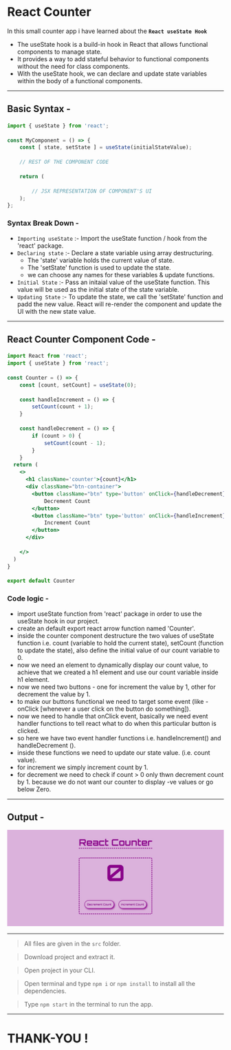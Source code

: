 # React Counter 

In this small counter app i have learned about the **``React useState Hook``** 

- The useState hook is a build-in hook in React that allows functional components to manage state.
- It provides a way to add stateful behavior to functional components without the need for class components.
- With the useState hook, we can declare and update state variables within the body of a functional components.

---

## Basic Syntax -

```jsx
import { useState } from 'react';

const MyComponent = () => {
    const [ state, setState ] = useState(initialStateValue);

    // REST OF THE COMPONENT CODE

    return (

        // JSX REPRESENTATION OF COMPONENT'S UI
    );
};
```
### Syntax Break Down -
- ``Importing useState`` :- Import the useState function / hook from the 'react' package.
- ``Declaring state`` :- Declare a state variable using array destructuring.
    - The 'state' variable holds the current value of state.
    - The 'setState' function is used to update the state.
    - we can choose any names for these variables & update functions.
- ``Initial State`` :- Pass an initaial value of the useState function. This value will be used as the initial state of the state variable.
- ``Updating State`` :- To update the state, we call the 'setState' function and padd the new value. React will re-render the component and update the UI with the new state value.

---

## React Counter Component Code -
```jsx
import React from 'react';
import { useState } from 'react';

const Counter = () => {
    const [count, setCount] = useState(0);

    const handleIncrement = () => {
        setCount(count + 1);
    }

    const handleDecrement = () => {
        if (count > 0) {
            setCount(count - 1);
        }
    }
  return (
    <>
      <h1 className='counter'>{count}</h1>
      <div className="btn-container">
        <button className="btn" type='button' onClick={handleDecrement}>
            Decrement Count
        </button>
        <button className="btn" type='button' onClick={handleIncrement}>
            Increment Count
        </button>
      </div>

    </>
  )
}

export default Counter
```
### Code logic - 
- import useState function from 'react' package in order to use the useState hook in our project.
- create an default export react arrow function named 'Counter'.
- inside the counter component destructure the two values of useState function i.e. count (variable to hold the current state), setCount (function to update the state), also define the initial value of our count variable to 0.
- now we need an element to dynamically display our count value, to achieve that we created a h1 element and use our count variable inside h1 element.
- now we need two buttons - one for increment the value by 1, other for decrement the value by 1.
- to make our buttons functional we need to target some event (like - onClick [whenever a user click on the button do something]).
- now we need to handle that onClick event, basically we need event handler functions to tell react what to do when this particular button is clicked.
- so here we have two event handler functions i.e. handleIncrement() and handleDecrement ().
- inside these functions we need to update our state value. (i.e. count value).
- for increment we simply increment count by 1.
- for decrement we need to check if count > 0 only thwn decrement count by 1. because we do not want our counter to display -ve values or go below Zero.

---

## Output -
![React-Counter](src/images/react-counter.jpg)

---

> All files are given in the ``src`` folder.

> Download project and extract it.

> Open project in your CLI.

> Open terminal and type ``npm i`` or ``npm install`` to install all the dependencies.

> Type ``npm start`` in the terminal to run the app.

---

# THANK-YOU !